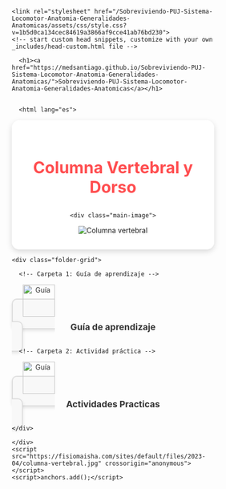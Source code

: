 <html lang="en-US">
  <head>
    <meta charset="UTF-8">
    <meta http-equiv="X-UA-Compatible" content="IE=edge">
    <meta name="viewport" content="width=device-width, initial-scale=1">

<!-- Begin Jekyll SEO tag v2.8.0 -->
<meta name="generator" content="Jekyll v3.10.0" />
<meta property="og:title" content="Sobreviviendo-PUJ-Sistema-Locomotor-Anatomia-Generalidades-Anatomicas" />
<meta property="og:locale" content="en_US" />

<meta property="og:url" content="https://medsantiago.github.io/Sobreviviendo-PUJ-Sistema-Locomotor-Anatomia-Generalidades-Anatomicas/" />
<meta property="og:site_name" content="Sobreviviendo-PUJ-Sistema-Locomotor-Anatomia-Generalidades-Anatomicas" />
<meta property="og:type" content="website" />
<meta name="twitter:card" content="summary" />
<meta property="twitter:title" content="Sobreviviendo-PUJ-Sistema-Locomotor-Anatomia-Generalidades-Anatomicas" />
<script type="application/ld+json">
{"@context":"https://schema.org","@type":"WebSite","headline":"Sobreviviendo-PUJ-Sistema-Locomotor-Anatomia-Generalidades-Anatomicas","name":"Sobreviviendo-PUJ-Sistema-Locomotor-Anatomia-Generalidades-Anatomicas","url":"https://medsantiago.github.io/Sobreviviendo-PUJ-Sistema-Locomotor-Anatomia-Generalidades-Anatomicas/"}</script>
<!-- End Jekyll SEO tag -->

    <link rel="stylesheet" href="/Sobreviviendo-PUJ-Sistema-Locomotor-Anatomia-Generalidades-Anatomicas/assets/css/style.css?v=1b5d0ca134cec84619a3866af9cce41ab76bd230">
    <!-- start custom head snippets, customize with your own _includes/head-custom.html file -->

<!-- Setup Google Analytics -->



<!-- You can set your favicon here -->
<!-- link rel="shortcut icon" type="image/x-icon" href="/Sobreviviendo-PUJ-Sistema-Locomotor-Anatomia-Generalidades-Anatomicas/favicon.ico" -->

<!-- end custom head snippets -->

  </head>
  <body>
    <div class="container-lg px-3 my-5 markdown-body">
      
      <h1><a href="https://medsantiago.github.io/Sobreviviendo-PUJ-Sistema-Locomotor-Anatomia-Generalidades-Anatomicas/">Sobreviviendo-PUJ-Sistema-Locomotor-Anatomia-Generalidades-Anatomicas</a></h1>
      

      <html lang="es">
<head>
  <meta charset="utf-8" />
  <meta name="viewport" content="width=device-width, initial-scale=1" />
  <title>Saber Clínico - Recursos</title>
  <link rel="icon" type="image/png" href="https://png.pngtree.com/png-clipart/20250103/original/pngtree-vector-medical-symbol-of-healthcare-png-image_18976324.png" />
  <style>
    * {
      box-sizing: border-box;
      margin: 0;
      padding: 0;
    }

    body {
      font-family: 'Nunito', sans-serif;
      background: url('https://img.pikbest.com/backgrounds/20220119/medical-doctor-blue-minimalist-background_6244083.jpg!bw700') no-repeat center center/cover;
      min-height: 100vh;
      display: flex;
      justify-content: center;
      align-items: center;
      padding: 40px 20px;
    }

    .container {
      background-color: rgba(255, 255, 255, 0.95);
      border-radius: 15px;
      padding: 30px;
      max-width: 1000px;
      width: 100%;
      box-shadow: 0 4px 12px rgba(0, 0, 0, 0.15);
      text-align: center;
    }

    h1 {
      font-size: 2rem;
      color: #ff4e50;
      margin-bottom: 30px;
    }

    .folder-grid {
      display: flex;
      flex-wrap: wrap;
      justify-content: center;
      gap: 30px;
    }

    .folder {
      background-color: #f8f8f8;
      border: 2px solid #ddd;
      border-radius: 10px;
      width: 180px;
      padding: 20px;
      text-align: center;
      transition: all 0.3s ease;
      text-decoration: none;
      color: #333;
      box-shadow: 0 3px 6px rgba(0, 0, 0, 0.1);
    }

    .folder:hover {
      background-color: #fff0f0;
      border-color: #ff4e50;
      color: #ff4e50;
      transform: translateY(-5px);
    }

    .folder img {
      width: 64px;
      margin-bottom: 10px;
    }

    .folder span {
      display: block;
      font-weight: bold;
      font-size: 1.1rem;
    }
        .main-image img {
      width: 50%;
      border-radius: 10px;
      max-height: 500px;
      object-fit: cover;
    }
  </style>
</head>
<body>
  <div class="container">
    <h1>Columna Vertebral y Dorso</h1>

    <div class="main-image">
<img src="https://fisiomaisha.com/sites/default/files/2023-04/columna-vertebral.jpg" alt="Columna vertebral" />
    </div>

    <div class="folder-grid">

      <!-- Carpeta 1: Guía de aprendizaje -->
<a class="folder" href="https://medsantiago.github.io/Sobreviviendo-PUJ-Sistema-Locomotor-Anatomia-Columna-Vertebral-y-Dorso-Guia-de-Aprendizaje/" target="_blank">
  <img src="https://cdn-icons-png.flaticon.com/512/716/716784.png" alt="Guía" />
  <span>Guía de aprendizaje</span>
</a>

      <!-- Carpeta 2: Actividad práctica -->
<a class="folder" href="https://medsantiago.github.io/Sobreviviendo-PUJ-Sistema-Locomotor-Anatomia-Columna-Vertebral-y-Dorso-Actividad-Practica/" target="_blank">
  <img src="https://cdn-icons-png.flaticon.com/512/716/716784.png" alt="Guía" />
  <span>Actividades Practicas</span>
</a>




    </div>
  </div>
</body>
</html>


      
    </div>
    <script src="https://fisiomaisha.com/sites/default/files/2023-04/columna-vertebral.jpg" crossorigin="anonymous"></script>
    <script>anchors.add();</script>
  </body>
</html>
